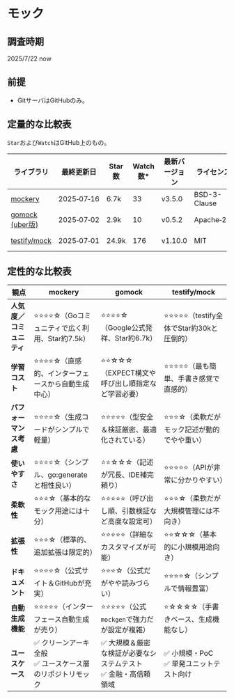 # モック

## 調査時期

2025/7/22 now

## 前提

- GitサーバはGitHubのみ。

## 定量的な比較表

`Star`および`Watch`はGitHub上のもの。

| ライブラリ                                                                | 最終更新日       | Star数     | Watch数* | 最新バージョン        | ライセンス       | 開発元                        | ドキュメントURL                             |
|----------------------------------------------------------------------|-------------|------------|---------|------------------------|-------------|----------------------------|--------------------------------------------|
| [mockery](https://github.com/vektra/mockery)                         | 2025‑07‑16  | 6.7k  | 33      | v3.5.0               | BSD-3-Clause | vektra (GitHub)            | https://vektra.github.io/mockery/latest/ |
| [gomock (uber版)](https://github.com/uber-go/mock)                    | 2025‑07‑02 | 2.9k  | 10      | v0.5.2    | Apache‑2.0  | https://uber.github.io/#/  | https://github.com/uber-go/mock?tab=readme-ov-file#readme |
| [testify/mock](https://github.com/stretchr/testify/tree/master/mock) | 2025‑07‑01 | 24.9k | 176     | v1.10.0              | MIT         | stretchr/testify (GitHub)  | https://github.com/stretchr/testify/tree/master?tab=readme-ov-file#readme |

## 定性的な比較表

| 観点                 | mockery                                     | gomock                                         | testify/mock                               |
|----------------------|---------------------------------------------|-----------------------------------------------|--------------------------------------------|
| **人気度／コミュニティ** | ⭐⭐⭐⭐☆（Goコミュニティで広く利用、Star約7.5k） | ⭐⭐⭐⭐☆（Google公式発祥、Star約6.7k）            | ⭐⭐⭐⭐⭐（testify全体でStar約30kと圧倒的）      |
| **学習コスト**        | ⭐⭐⭐⭐☆（直感的、インターフェースから自動生成中心） | ⭐⭐☆☆☆（EXPECT構文や呼び出し順指定など学習必要） | ⭐⭐⭐⭐⭐（最も簡単、手書き感覚で直感的）        |
| **パフォーマンス考慮** | ⭐⭐⭐⭐☆（生成コードがシンプルで軽量）            | ⭐⭐⭐⭐⭐（型安全＆検証厳密、最適化されている）    | ⭐⭐⭐☆（柔軟だがモック記述が動的でやや重い）  |
| **使いやすさ**        | ⭐⭐⭐⭐☆（シンプル、go:generateと相性良い）        | ⭐⭐☆☆☆（記述が冗長、IDE補完頼り）             | ⭐⭐⭐⭐⭐（APIが非常に分かりやすい）           |
| **柔軟性**            | ⭐⭐⭐☆（基本的なモック用途には十分）              | ⭐⭐⭐⭐⭐（呼び出し順、引数検証など高度な設定可）  | ⭐⭐⭐☆（柔軟だが大規模管理には不向き）       |
| **拡張性**            | ⭐⭐⭐☆（標準的、追加拡張は限定的）                | ⭐⭐⭐⭐⭐（詳細なカスタマイズが可能）              | ⭐⭐☆☆☆（基本的に小規模用途向き）           |
| **ドキュメント**       | ⭐⭐⭐⭐☆（公式サイト＆GitHubが充実）               | ⭐⭐⭐☆（公式だがやや読みづらい）                | ⭐⭐⭐⭐☆（シンプルで情報豊富）                |
| **自動生成機能**       | ⭐⭐⭐⭐⭐（インターフェース自動生成が売り）          | ⭐⭐⭐⭐⭐（公式`mockgen`で強力だが設定が複雑）     | ⭐☆☆☆☆（手書きベース、生成機能なし）        |
| **ユースケース**       | ✅ クリーンアーキ全般<br>✅ ユースケース層のリポジトリモック | ✅ 大規模＆厳密な検証が必要なシステムテスト<br>✅ 金融・高信頼領域 | ✅ 小規模・PoC<br>✅ 単発ユニットテスト向け   |

